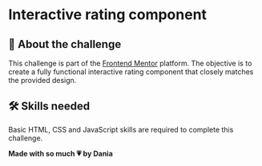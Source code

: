# Interactive rating component

## 📝 About the challenge

This challenge is part of the [Frontend Mentor](https://www.frontendmentor.io/) platform. The objective is to create a fully functional interactive rating component that closely matches the provided design.

## 🛠️ Skills needed

Basic HTML, CSS and JavaScript skills are required to complete this challenge.

**Made with so much 💗 by Dania** 
